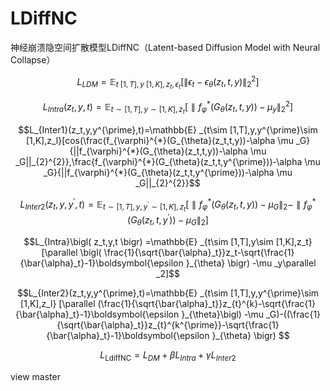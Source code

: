 # LDiffNC
神经崩溃隐空间扩散模型LDiffNC（Latent-based Diffusion Model with Neural Collapse）

$$
L_{LDM}=\mathbb{E} _{t~\left[ 1,T \right] ,y~\left[ 1,K \right] ,z_t,\epsilon _t}\left[ \left\| \epsilon _t-\epsilon _{\theta}\left( z_t,t,y \right) \right\| _{2}^{2} \right] 
$$

$$L_{Intra}(z_t,y,t)=\mathbb{E} _{t\sim [1,T],y\sim [1,K],z_t}[\parallel f_{\varphi}^{*}(G_{\theta}(z_t,t,y))-\mu _y\parallel _{2}^{2}]$$

$$L_{Inter1}(z_t,y,y^{\prime},t)=\mathbb{E} _{t\sim [1,T],y,y^{\prime}\sim [1,K],z_l}[cos(\frac{f_{\varphi}^{*}(G_{\theta}(z_t,t,y))-\alpha \mu _G}{||f_{\varphi}^{*}(G_{\theta}(z_t,t,y))-\alpha \mu _G||_{2}^{2}},\frac{f_{\varphi}^{*}(G_{\theta}(z_t,t,y^{\prime}))-\alpha \mu _G}{||f_{\varphi}^{*}(G_{\theta}(z_t,t,y^{\prime}))-\alpha \mu _G||_{2}^{2}}$$

$$L_{Inter2}(z_t,y,y^{\prime},t)=\mathbb{E} _{t\sim [1,T],y,y^{\prime}\sim [1,K],z_t}[\parallel f_{\varphi}^{*}(G_{\theta}(z_t,t,y))-\mu _G\parallel _2-\parallel f_{\varphi}^{*}(G_{\theta}(z_t,t,y^{\prime}))-\mu _G\parallel _2]$$

$$L_{Intra}\bigl( z_t,y,t \bigr) =\mathbb{E} _{t\sim [1,T],y\sim [1,K],z_t}[\parallel \bigl( \frac{1}{\sqrt{\bar{\alpha}_t}}z_t-\sqrt{\frac{1}{\bar{\alpha}_t}-1}\boldsymbol{\epsilon }_{\theta} \bigr) -\mu _y\parallel _2]$$

$$L_{Inter2}(z_t,y,y^{\prime},t)=\mathbb{E} _{t\sim [1,T],y,y^{\prime}\sim [1,K],z_l}
[\parallel (\frac{1}{\sqrt{\bar{\alpha}_t}}z_{t}^{k}-\sqrt{\frac{1}{\bar{\alpha}_t}-1}\boldsymbol{\epsilon }_{\theta}\bigl) -\mu _G)-((\frac{1}{\sqrt{\bar{\alpha}_t}}z_{t}^{k^{\prime}}-\sqrt{\frac{1}{\bar{\alpha}_t}-1}\boldsymbol{\epsilon }_{\theta} \bigr) $$

$$L_{\mathrm{LdiffNC}}=L_{DM}+\beta L_{Intra}+\gamma L_{Inter2}$$


view master
